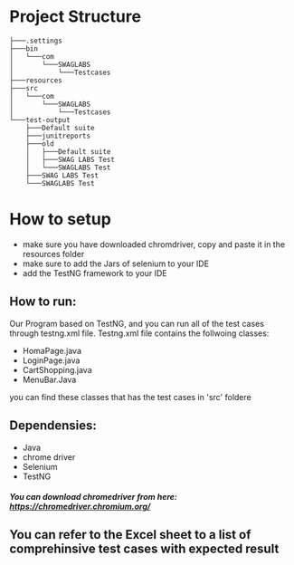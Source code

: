 # Project Structure
```
├───.settings
├───bin
│   └───com
│       └───SWAGLABS
│           └───Testcases
├───resources
├───src
│   └───com
│       └───SWAGLABS
│           └───Testcases
└───test-output
    ├───Default suite
    ├───junitreports
    ├───old
    │   ├───Default suite
    │   ├───SWAG LABS Test
    │   └───SWAGLABS Test
    ├───SWAG LABS Test
    └───SWAGLABS Test
```
    
    
# How to setup
* make sure you have downloaded chromdriver, copy and paste it in the resources folder 
* make sure to add the Jars of selenium to your IDE
* add the TestNG framework to your IDE


## How to run:
Our Program based on TestNG, and you can run all of the test cases through testng.xml file.
Testng.xml file contains the follwoing classes:
- HomaPage.java
- LoginPage.java
- CartShopping.java
- MenuBar.Java

you can find these classes that has the test cases in 'src' foldere

## Dependensies:
* Java
* chrome driver
* Selenium
* TestNG

##### You can download chromedriver from here: https://chromedriver.chromium.org/


## You can refer to the Excel sheet to a list of comprehinsive test cases with expected result 